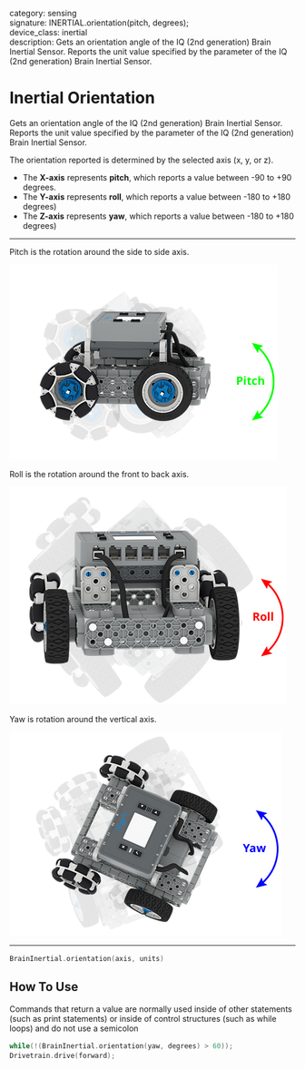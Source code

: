 category: sensing  
signature: INERTIAL.orientation(pitch, degrees);  
device_class: inertial  
description: Gets an orientation angle of the IQ (2nd generation) Brain Inertial Sensor. Reports the unit value specified by the parameter of the IQ (2nd generation) Brain Inertial Sensor.

# Inertial Orientation

Gets an orientation angle of the IQ (2nd generation) Brain Inertial Sensor. Reports the unit value specified by the parameter of the IQ (2nd generation) Brain Inertial Sensor.

The orientation reported is determined by the selected axis (x, y, or z).

* The **X-axis** represents **pitch**, which reports a value between -90 to +90 degrees.
* The **Y-axis** represents **roll**, which reports a value between -180 to +180 degrees)
* The **Z-axis** represents **yaw**, which reports a value between -180 to +180 degrees)

---

Pitch is the rotation around the side to side axis.

![IQ_Gen2_Basebot_Pitch](IQ_Gen2_Basebot_Pitch.png)

Roll is the rotation around the front to back axis.

![IQ_Gen2_Basebot_Roll](IQ_Gen2_Basebot_Roll.png)

Yaw is rotation around the vertical axis.

![IQ_Gen2_Basebot_Yaw](IQ_Gen2_Basebot_Yaw.png)

---

```cpp
BrainInertial.orientation(axis, units)
```

## How To Use

Commands that return a value are normally used inside of other statements (such as print statements) or inside of control structures (such as while loops) and do not use a semicolon

```cpp
while(!(BrainInertial.orientation(yaw, degrees) > 60));
Drivetrain.drive(forward);
```

<advanced>
</advanced>
